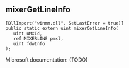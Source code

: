 ## mixerGetLineInfo

```
[DllImport("winmm.dll", SetLastError = true)]
public static extern uint mixerGetLineInfo(
   uint uMxId,
   ref MIXERLINE pmxl,
   uint fdwInfo
);
```

Microsoft documentation: (TODO)
